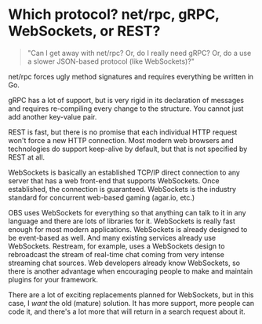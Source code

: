 # Which protocol? net/rpc, gRPC, WebSockets, or REST?

> "Can I get away with net/rpc? Or, do I really need gRPC? Or, do a use a slower JSON-based protocol (like WebSockets)?"

net/rpc forces ugly method signatures and requires everything be written in Go.

gRPC has a lot of support, but is very rigid in its declaration of messages and requires re-compiling every change to the structure. You cannot just add another key-value pair.

REST is fast, but there is no promise that each individual HTTP request won't force a new HTTP connection. Most modern web browsers and technologies do support keep-alive by default, but that is not specified by REST at all.

WebSockets is basically an established TCP/IP direct connection to any server that has a web front-end that supports WebSockets. Once established, the connection is guaranteed. WebSockets is the industry standard for concurrent web-based gaming (agar.io, etc.)

OBS uses WebSockets for everything so that anything can talk to it in any language and there are lots of libraries for it. WebSockets is really fast enough for most modern applications. WebSockets is already designed to be event-based as well. And many existing services already use WebSockets. Restream, for example, uses a WebSockets design to rebroadcast the stream of real-time chat coming from very intense streaming chat sources. Web developers already know WebSockets, so there is another advantage when encouraging people to make and maintain plugins for your framework.

There are a lot of exciting replacements planned for WebSockets, but in this case, I *want* the old (mature) solution. It has more support, more people can code it, and there's a lot more that will return in a search request about it.
